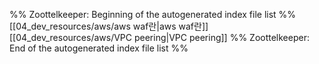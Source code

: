 %% Zoottelkeeper: Beginning of the autogenerated index file list  %%
 [[04_dev_resources/aws/aws waf란|aws waf란]]
 [[04_dev_resources/aws/VPC peering|VPC peering]]
%% Zoottelkeeper: End of the autogenerated index file list  %%
